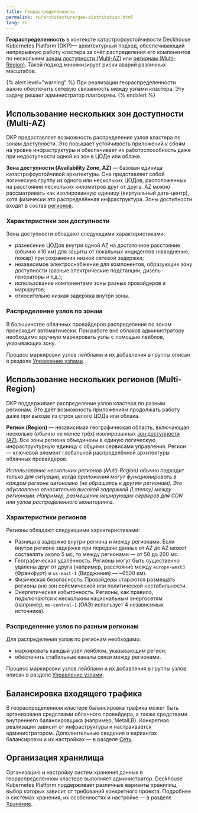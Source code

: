 ```yaml
---
title: Геораспределённость
permalink: ru/architecture/geo-distribution.html
lang: ru
---
```


**Геораспределенность** в контексте катастрофоустойчивости Deckhouse Kubernetes Platform (DKP)— архитектурный подход, обеспечивающий непрерывную работу кластера за счёт распределения его компонентов по нескольким [зонам доступности (Multi-AZ)](#использование-нескольких-зон-доступности-multi-az) или [регионам (Multi-Region)](#использование-нескольких-регионов-multi-region). Такой подход минимизирует риски аварий различных масштабов.

{% alert level="warning" %}
При реализации геораспределенности важно обеспечить сетевую связанность между узлами кластера. Эту задачу решает администратор платформы.
{% endalert %}

## Использование нескольких зон доступности (Multi-AZ)

DKP предоставляет возможность распределения узлов кластера по зонам доступности.
Это повышает устойчивость приложений к сбоям на уровне инфраструктуры и обеспечивает их работоспособность даже при недоступности одной из зон в ЦОДе или облаке.

**Зона доступности (Availability Zone, AZ)** — базовая единица катастрофоустойчивой архитектуры. Она представляет собой логическую группу из одного или нескольких ЦОДов, расположенных на расстоянии нескольких километров друг от друга. AZ можно рассматривать как изолированную единицу (виртуальный дата-центр), хотя физически это распределённая инфраструктура. Зоны доступности входят в состав [регионов](#использование-нескольких-регионов-multi-region).

### Характеристики зон доступности

Зоны доступности обладают следующими характеристиками:

- разнесение ЦОДов внутри одной AZ на достаточное расстояние (обычно ≤10 км) для защиты от локальных инцидентов (наводнение, пожар) при сохранении низкой сетевой задержки;
- независимое электроснабжение для компонентов, образующих зону доступности (разные электрические подстанции, дизель-генераторы и т.д.);
- использование компонентами зоны разных провайдеров и маршрутов;
- относительно низкая задержка внутри зоны.

### Распределение узлов по зонам

В большинстве облачных провайдеров распределение по зонам происходит автоматически. При работе вне облаков администратору необходимо вручную маркировать узлы с помощью лейблов, указывающих зону.

Процесс маркировки узлов лейблами и их добавления в группы описан в разделе [Управление узлами](../admin/configuration/platform-scaling/node-management.html).

## Использование нескольких регионов (Multi-Region)

DKP поддерживает распределение узлов кластера по разным регионам.
Это даёт возможность приложениям продолжать работу даже при выходе из строя целого ЦОДа или облака.

**Регион (Region)** — независимая географическая область, включающая несколько (обычно не менее трёх) изолированных [зон доступности (AZ)](#использование-нескольких-зон-доступности-multi-az). Все зоны региона объединены в единую логическую инфраструктурную единицу с общими сервисами управления. Регион — ключевой элемент глобальной распределённой архитектуры облачных провайдеров.

*Использование нескольких регионов (Multi-Region) обычно подходит только для ситуаций, когда приложения могут функционировать в каждом регионе автономно (не обращаясь к другим регионам). Это обусловлено относительно высокой задержкой (Latency) между регионами. Например, размещение кеширующих серверов для CDN или узлов распределенного мониторинга.*

### Характеристики регионов

Регионы обладают следующими характеристиками:

- Разница в задержке внутри региона и между регионами. Если внутри региона задержка при передаче данных от AZ до AZ может составлять около 5 мс, то между регионами — от 50 до 200 мс.
- Географическая удалённость. Регионы могут быть существенно удалены друг от друга (например, расстояние между `europe-west3` (Франкфурт) и `us-east-1` (Вирджиния) — ~6500 км).
- Физическая безопасность. Провайдеры стараются размещать регионы вне зон сейсмической или политической нестабильности.
- Энергетическая избыточность. Регионы, как правило, подключаются к нескольким национальным энергосетям (например, `me-central-1` (ОАЭ) использует 4 независимых источника).

### Распределение узлов по разным регионам

Для распределения узлов по регионам необходимо:

- маркировать каждый узел лейблом, указывающим регион;
- обеспечить стабильные каналы связи между регионами.

Процесс маркировки узлов лейблами и их добавления в группы узлов описан в разделе [Управление узлами](../admin/configuration/platform-scaling/node-management.html).

## Балансировка входящего трафика

В геораспределенном кластере балансировка трафика может быть организована средствами облачного провайдера, а также средствами внутреннего балансировщика (например, MetalLB). Конкретная реализация зависит от инфраструктуры и настраивается администратором. Дополнительные сведения о вариантах балансировки и их настройках — в разделе [Сеть](../admin/network/overview.html).

## Организация хранилища

Организацию и настройку систем хранения данных в геораспределённом кластере выполняет администратор. Deckhouse Kubernetes Platform поддерживает различные варианты хранилищ, выбор которых зависит от требований конкретного проекта. Подробнее о системах хранения, их особенностях и настройке — в разделе [Хранение](../admin/storage/overview.html).
